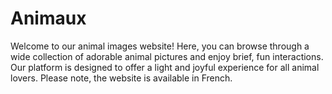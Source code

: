 # Animaux
Welcome to our animal images website! Here, you can browse through a wide collection of adorable animal pictures and enjoy brief, fun interactions. Our platform is designed to offer a light and joyful experience for all animal lovers. Please note, the website is available in French.
